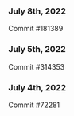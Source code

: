 ### July 8th, 2022

Commit #181389

### July 5th, 2022

Commit #314353


### July 4th, 2022

Commit #72281

